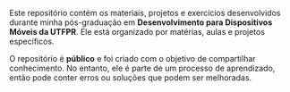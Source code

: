 Este repositório contém os materiais, projetos e exercícios desenvolvidos durante minha pós-graduação em **Desenvolvimento para Dispositivos Móveis da UTFPR**. Ele está organizado por matérias, aulas e projetos específicos.

O repositório é **público** e foi criado com o objetivo de compartilhar conhecimento. No entanto, ele é parte de um processo de aprendizado, então pode conter erros ou soluções que podem ser melhoradas.
